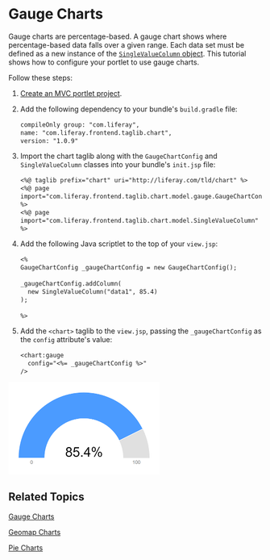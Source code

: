 # Gauge Charts [](id=gauge-charts)

Gauge charts are percentage-based. A gauge chart shows where percentage-based 
data falls over a given range. Each data set must be defined as a new instance 
of the 
[`SingleValueColumn` object](@app-ref@/foundation/latest/javadocs/com/liferay/frontend/taglib/chart/model/SingleValueColumn.html). 
This tutorial shows how to configure your portlet to use gauge charts. 

Follow these steps:

1.  [Create an MVC portlet project](/develop/reference/-/knowledge_base/7-1/using-the-mvc-portlet-template).

2.  Add the following dependency to your bundle's `build.gradle` file:

        compileOnly group: "com.liferay",
        name: "com.liferay.frontend.taglib.chart",
        version: "1.0.9"

3.  Import the chart taglib along with the `GaugeChartConfig` and 
    `SingleValueColumn` classes into your bundle's `init.jsp` file:

        <%@ taglib prefix="chart" uri="http://liferay.com/tld/chart" %>
        <%@ page import="com.liferay.frontend.taglib.chart.model.gauge.GaugeChartConfig" %>
        <%@ page import="com.liferay.frontend.taglib.chart.model.SingleValueColumn" %>

4.  Add the following Java scriptlet to the top of your `view.jsp`:

        <%
        GaugeChartConfig _gaugeChartConfig = new GaugeChartConfig();

        _gaugeChartConfig.addColumn(
          new SingleValueColumn("data1", 85.4)
        );

        %>

5.  Add the `<chart>` taglib to the `view.jsp`, passing the `_gaugeChartConfig` 
    as the `config` attribute's value:

        <chart:gauge
          config="<%= _gaugeChartConfig %>"
        />
    
![Figure 1: A gauge chart shows where percentage-based data falls over a given range.](../../../images/chart-taglib-gauge.png)

## Related Topics [](id=related-topics)

[Gauge Charts](/develop/tutorials/-/knowledge_base/7-1/gauge-charts)

[Geomap Charts](/develop/tutorials/-/knowledge_base/7-1/geomap-charts)

[Pie Charts](/develop/tutorials/-/knowledge_base/7-1/pie-charts)
